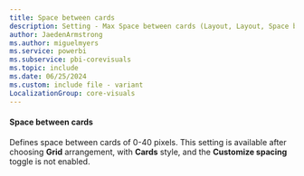 ```yaml
---
title: Space between cards
description: Setting - Max Space between cards (Layout, Layout, Space between cards)
author: JaedenArmstrong
ms.author: miguelmyers
ms.service: powerbi
ms.subservice: pbi-corevisuals
ms.topic: include
ms.date: 06/25/2024
ms.custom: include file - variant
LocalizationGroup: core-visuals
---
```

#### Space between cards

Defines space between cards of 0-40 pixels. This setting is available after choosing **Grid** arrangement, with **Cards** style, and the **Customize spacing** toggle is not enabled.
